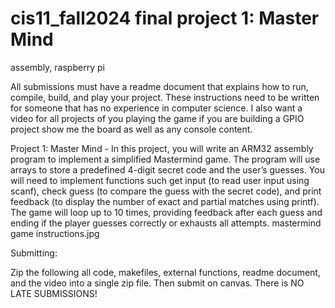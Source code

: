 # cis11_fall2024 final project 1: Master Mind
assembly, raspberry pi

All submissions must have a readme document that explains how to run, compile, build, and play your project. These instructions need to be written for someone that has no experience in computer science. I also want a video for all projects of you playing the game if you are building a GPIO project show me the board as well as any console content.

Project 1:
    Master Mind - In this project, you will write an ARM32 assembly program to implement a simplified Mastermind game. The program will use arrays to store a predefined 4-digit secret code and the user’s guesses. You will need to implement functions such get input (to read user input using scanf), check guess (to compare the guess with the secret code), and print feedback (to display the number of exact and partial matches using printf). The game will loop up to 10 times, providing feedback after each guess and ending if the player guesses correctly or exhausts all attempts. mastermind game instructions.jpg

Submitting:

Zip the following all code, makefiles, external functions, readme document, and the video into a single zip file. Then submit on canvas. There is NO LATE SUBMISSIONS! 

